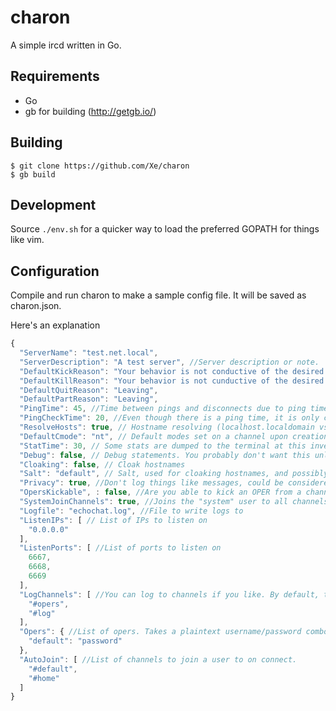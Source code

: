 charon
======

A simple ircd written in Go.

Requirements
------------

* Go
* gb for building (http://getgb.io/)

Building
--------

```console
$ git clone https://github.com/Xe/charon
$ gb build
```

Development
-----------

Source `./env.sh` for a quicker way to load the preferred GOPATH for things 
like vim.

Configuration
-------------

Compile and run charon to make a sample config file. It will be saved as 
charon.json.

Here's an explanation

```javascript
{
  "ServerName": "test.net.local",
  "ServerDescription": "A test server", //Server description or note.
  "DefaultKickReason": "Your behavior is not conductive of the desired environment.",
  "DefaultKillReason": "Your behavior is not cunductive of the desired environment.",
  "DefaultQuitReason": "Leaving",
  "DefaultPartReason": "Leaving",
  "PingTime": 45, //Time between pings and disconnects due to ping timeouts.
  "PingCheckTime": 20, //Even though there is a ping time, it is only checked at this invertal
  "ResolveHosts": true, // Hostname resolving (localhost.localdomain vs 127.0.0.1)
  "DefaultCmode": "nt", // Default modes set on a channel upon creation
  "StatTime": 30, // Some stats are dumped to the terminal at this invertal
  "Debug": false, // Debug statements. You probably don't want this unless you're hacking on it
  "Cloaking": false, // Cloak hostnames
  "Salt": "default", // Salt, used for cloaking hostnames, and possibly any other cryptographic operations in the ircd.
  "Privacy": true, //Don't log things like messages, could be considered a violation of privacy.
  "OpersKickable", : false, //Are you able to kick an OPER from a channel?
  "SystemJoinChannels": true, //Joins the "system" user to all channels.
  "Logfile": "echochat.log", //File to write logs to
  "ListenIPs": [ // List of IPs to listen on
    "0.0.0.0"
  ],
  "ListenPorts": [ //List of ports to listen on
    6667,
    6668,
    6669
  ],
  "LogChannels": [ //You can log to channels if you like. By default, these channels will have mode +A, so only opers can join
    "#opers",
    "#log"
  ],
  "Opers": { //List of opers. Takes a plaintext username/password combo.
    "default": "password"
  },
  "AutoJoin": [ //List of channels to join a user to on connect. 
    "#default",
    "#home"
  ]
}
```
